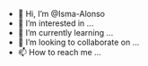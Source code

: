 - 👋 Hi, I’m @Isma-Alonso
- 👀 I’m interested in ...
- 🌱 I’m currently learning ...
- 💞️ I’m looking to collaborate on ...
- 📫 How to reach me ...

<!---
Isma-Alonso/Isma-Alonso is a ✨ special ✨ repository because its `README.md` (this file) appears on your GitHub profile.
You can click the Preview link to take a look at your changes.
--->
